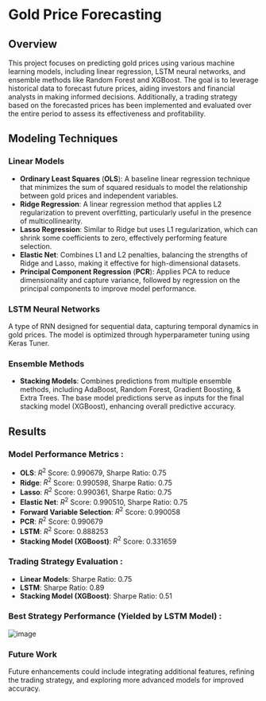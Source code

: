 # Gold Price Forecasting

## Overview

This project focuses on predicting gold prices using various machine learning models, including linear regression, LSTM neural networks, and ensemble methods like Random Forest and XGBoost. The goal is to leverage historical data to forecast future prices, aiding investors and financial analysts in making informed decisions. Additionally, a trading strategy based on the forecasted prices has been implemented and evaluated over the entire period to assess its effectiveness and profitability.


## Modeling Techniques


### Linear Models

+ **Ordinary Least Squares** (**OLS**): A baseline linear regression technique that minimizes the sum of squared residuals to model the relationship between gold prices and independent variables.
+ **Ridge Regression**: A linear regression method that applies L2 regularization to prevent overfitting, particularly useful in the presence of multicollinearity.
+ **Lasso Regression**: Similar to Ridge but uses L1 regularization, which can shrink some coefficients to zero, effectively performing feature selection.
+ **Elastic Net**: Combines L1 and L2 penalties, balancing the strengths of Ridge and Lasso, making it effective for high-dimensional datasets.
+ **Principal Component Regression** (**PCR**): Applies PCA to reduce dimensionality and capture variance, followed by regression on the principal components to improve model performance.

### LSTM Neural Networks

A type of RNN designed for sequential data, capturing temporal dynamics in gold prices. The model is optimized through hyperparameter tuning using Keras Tuner.

### Ensemble Methods

+ **Stacking Models**: Combines predictions from multiple ensemble methods, including AdaBoost, Random Forest, Gradient Boosting, & Extra Trees. The base model predictions serve as inputs for the final stacking model (XGBoost), enhancing overall predictive accuracy.


## Results

### Model Performance Metrics :

- **OLS**: $R^2$ Score: 0.990679, Sharpe Ratio: 0.75
- **Ridge**: $R^2$ Score: 0.990598, Sharpe Ratio: 0.75
- **Lasso**: $R^2$ Score: 0.990361, Sharpe Ratio: 0.75
- **Elastic Net**: $R^2$ Score: 0.990510, Sharpe Ratio: 0.75
- **Forward Variable Selection**: $R^2$ Score: 0.990058
- **PCR**: $R^2$ Score: 0.990679
- **LSTM**: $R^2$ Score: 0.888253
- **Stacking Model (XGBoost)**: $R^2$ Score: 0.331659

### Trading Strategy Evaluation :

- **Linear Models**: Sharpe Ratio: 0.75
- **LSTM**: Sharpe Ratio: 0.89
- **Stacking Model (XGBoost)**: Sharpe Ratio: 0.51

  
### Best Strategy Performance (Yielded by LSTM Model) :

![image](https://github.com/user-attachments/assets/35b0802e-d0ce-40d8-aedd-88c1ab628bbb)

### Future Work
Future enhancements could include integrating additional features, refining the trading strategy, and exploring more advanced models for improved accuracy.



